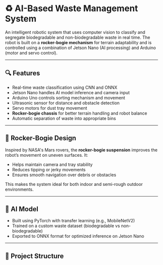 # ♻️ AI-Based Waste Management System

An intelligent robotic system that uses computer vision to classify and segregate biodegradable and non-biodegradable waste in real time. The robot is built on a **rocker-bogie mechanism** for terrain adaptability and is controlled using a combination of Jetson Nano (AI processing) and Arduino (motor and servo control).

---

## 🔍 Features

- Real-time waste classification using CNN and ONNX
- Jetson Nano handles AI model inference and camera input
- Arduino Uno controls sorting mechanism and movement
- Ultrasonic sensor for distance and obstacle detection
- Servo motors for dust tray movement
- **Rocker-bogie chassis** for better terrain handling and robot balance
- Automatic separation of waste into appropriate bins

---

## 🚗 Rocker-Bogie Design

Inspired by NASA's Mars rovers, the **rocker-bogie suspension** improves the robot’s movement on uneven surfaces. It:

- Helps maintain camera and tray stability
- Reduces tipping or jerky movements
- Ensures smooth navigation over debris or obstacles

This makes the system ideal for both indoor and semi-rough outdoor environments.

---

## 🧠 AI Model

- Built using PyTorch with transfer learning (e.g., MobileNetV2)
- Trained on a custom waste dataset (biodegradable vs non-biodegradable)
- Exported to ONNX format for optimized inference on Jetson Nano

---

## 📁 Project Structure



